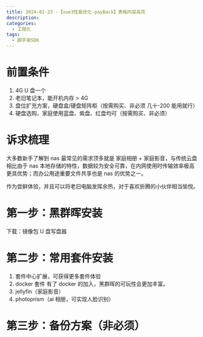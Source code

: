 ```yaml
---
title: 2024-02-23 -【vue3性能优化-payBack】表格内容高亮
description:
categories:
  - 工程化
tags:
  - 脚手架SDK
---
```


# 前置条件

1. 4G U 盘一个
2. 老旧笔记本，能开机内存 > 4G
3. 盘位扩充方案，硬盘盒/硬盘矩阵柜（按需购买、非必须 几十-200 能用就行）
4. 硬盘选购，家庭使用蓝盘、紫盘、红盘均可（按需购买、非必须）

# 诉求梳理

大多数新手了解到 nas 最常见的需求顶多就是 家庭相册 + 家庭影音，与传统云盘相比由于 nas 本地存储的特性，数据较为安全可靠，在内网使用时传输效率极高更具优势；而办公用途重要文件共享也是 nas 的优势之一。

作为尝鲜体验，并且可以将老旧电脑发挥余热，对于喜欢折腾的小伙伴相当愉悦。

# 第一步：黑群晖安装

下载：镜像包 U 盘写盘器

# 第二步：常用套件安装

1. 套件中心扩展，可获得更多套件体验
2. docker 套件
   有了 docker 的加入，黑群晖的可玩性会更加丰富。
3. jellyfin（家庭影音）
4. photoprism（ai 相册，可实现人脸识别）

# 第三步：备份方案（非必须）
